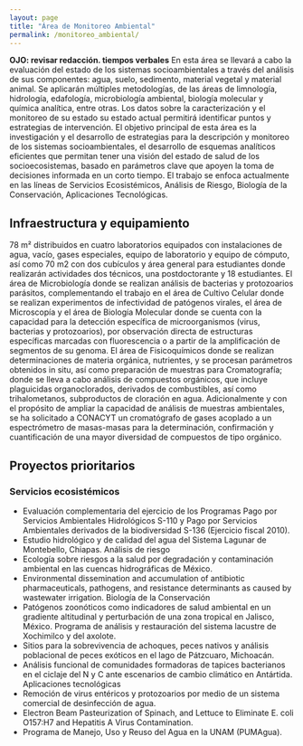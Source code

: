 ```yaml
---
layout: page
title: "Área de Monitoreo Ambiental"
permalink: /monitoreo_ambiental/
---
```

**OJO: revisar redacción. tiempos verbales**
En esta área se llevará a cabo la evaluación del estado de los sistemas socioambientales a través del análisis de sus componentes: agua, suelo, sedimento, material vegetal y material animal. Se aplicarán múltiples metodologías, de las áreas de limnología, hidrología, edafología, microbiología ambiental, biología molecular y química analítica, entre otras.
Los datos sobre la caracterización y el monitoreo de su estado su estado actual permitirá identificar puntos y estrategias de intervención.
El objetivo principal de esta área es la investigación y el desarrollo de estrategias para la descripción y monitoreo de los sistemas socioambientales, el desarrollo de esquemas analíticos eficientes que permitan tener una visión del estado de salud de los socioecosistemas, basado en parámetros clave que apoyen  la toma de decisiones informada en un corto tiempo. El trabajo se enfoca actualmente en las líneas de Servicios Ecosistémicos, Análisis de Riesgo, Biología de la Conservación, Aplicaciones Tecnológicas.

## Infraestructura y equipamiento
78 m² distribuidos en cuatro laboratorios equipados con instalaciones de agua, vacío, gases especiales, equipo de laboratorio y equipo de cómputo, así como 70 m2  con dos cubículos y área general para estudiantes donde realizarán actividades dos técnicos, una postdoctorante y 18 estudiantes.
El área de Microbiología donde se realizan análisis de bacterias y protozoarios parásitos, complementando el trabajo en el área de Cultivo Celular  donde se realizan experimentos de infectividad de patógenos virales, el área de Microscopía y el área de Biología Molecular donde se cuenta con la capacidad para la detección específica de microorganismos (virus, bacterias y protozoarios), por observación directa de estructuras específicas marcadas con fluorescencia o a partir de la amplificación de segmentos de su genoma.
El área de Fisicoquímicos donde se realizan determinaciones de materia orgánica, nutrientes, y se procesan parámetros obtenidos in situ, así como preparación de muestras para Cromatografía; donde se lleva a cabo análisis de compuestos orgánicos, que incluye plaguicidas organoclorados, derivados de combustibles, así como trihalometanos, subproductos de cloración en agua. Adicionalmente y con el propósito de ampliar la capacidad de análisis de muestras ambientales, se ha solicitado a CONACYT un cromatógrafo de gases acoplado a un espectrómetro de masas-masas para la determinación, confirmación y cuantificación de una mayor diversidad de compuestos de tipo orgánico.

## Proyectos prioritarios

### Servicios ecosistémicos
-	Evaluación complementaria del ejercicio de los Programas Pago por Servicios Ambientales Hidrológicos S-110 y  Pago por Servicios Ambientales derivados de la biodiversidad S-136 (Ejercicio fiscal 2010).
-	Estudio hidrológico y de calidad del agua del Sistema Lagunar de Montebello, Chiapas.
Análisis de riesgo
-	Ecología sobre riesgos a la salud por degradación y contaminación ambiental en las cuencas hidrográficas de México.
-	Environmental dissemination and accumulation of antibiotic pharmaceuticals, pathogens, and resistance determinants as caused by wastewater irrigation.
Biología de la Conservación
-	Patógenos zoonóticos como indicadores de salud ambiental en un gradiente altitudinal y perturbación de una zona tropical en Jalisco, México.
Programa de análisis y restauración del sistema lacustre de Xochimilco y del axolote.
-	Sitios para la sobrevivencia de achoques, peces nativos y análisis poblacional de peces exóticos en el lago de Pátzcuaro, Michoacán.
-	Análisis funcional de comunidades formadoras de tapices bacterianos en el ciclaje del N y C ante escenarios de cambio climático en Antártida.
Aplicaciones tecnológicas
-	Remoción de virus entéricos y protozoarios por medio de un sistema comercial de desinfección de agua.
-	Electron Beam Pasteurization of Spinach, and Lettuce to Eliminate E. coli O157:H7 and Hepatitis A Virus Contamination.
-	Programa de Manejo, Uso y Reuso del Agua en la UNAM (PUMAgua).

